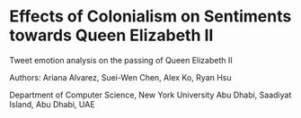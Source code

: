 # Effects of Colonialism on Sentiments towards Queen Elizabeth II
Tweet emotion analysis on the passing of Queen Elizabeth II

Authors: Ariana Alvarez, Suei-Wen Chen, Alex Ko, Ryan Hsu

Department of Computer Science, New York University Abu Dhabi, Saadiyat Island, Abu Dhabi, UAE
